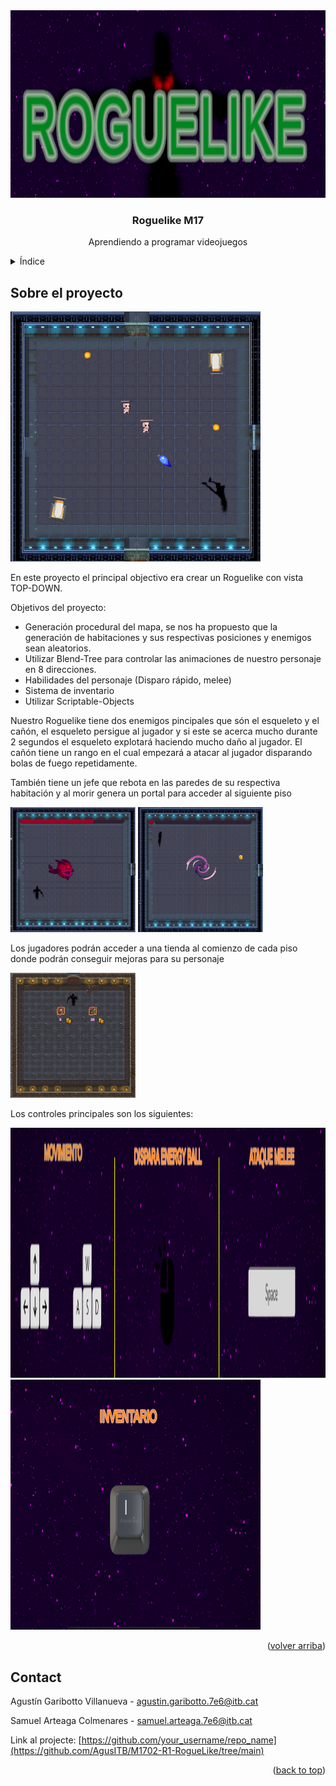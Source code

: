 
<!-- PROJECT SHIELDS -->

<!-- PROJECT LOGO -->
<div align="center">
  <a href="https://github.com/othneildrew/Best-README-Template">
    <img src="M1702R1-RogueLike/images/logo.webp" alt="Logo" width="800" height="300">
  </a>

  <h3 align="center">Roguelike M17</h3>

  <p align="center">
    Aprendiendo a programar videojuegos
  </p>
</div>

<!-- TABLE OF CONTENTS -->
<details>
  <summary>Índice</summary>
  <ol>
    <li>
      <a href="#about-the-project">Sobre el proyecto</a>
    </li>
    <li><a href="#contact">Contact</a></li>
  </ol>
</details>

<!-- ABOUT THE PROJECT -->
## Sobre el proyecto

<img src="M1702R1-RogueLike/images/screenshot.webp" alt="Logo" width="400" height="400">

En este proyecto el principal objectivo era crear un Roguelike con vista TOP-DOWN.

Objetivos del proyecto:

* Generación procedural del mapa, se nos ha propuesto que la generación de habitaciones y sus respectivas posiciones y enemigos sean aleatorios.
* Utilizar Blend-Tree para controlar las animaciones de nuestro personaje en 8 direcciones.
* Habilidades del personaje (Disparo rápido, melee)
* Sistema de inventario 
* Utilizar Scriptable-Objects


Nuestro Roguelike tiene dos enemigos pincipales que són el esqueleto y el cañón,
el esqueleto persigue al jugador y si este se acerca mucho durante 2 segundos el esqueleto explotará haciendo mucho daño al jugador. El cañón tiene un rango en el cual empezará a atacar al jugador disparando bolas de fuego repetidamente.

También tiene un jefe que rebota en las paredes de su respectiva habitación y al morir genera un portal para acceder al siguiente piso

<img src="M1702R1-RogueLike/images/Boss.webp" alt="Logo" width="200" height="200">
<img src="M1702R1-RogueLike/images/Portal.webp" alt="Logo" width="200" height="200">

Los jugadores podrán acceder a una tienda al comienzo de cada piso donde podrán conseguir mejoras para su personaje

<img src="M1702R1-RogueLike/images/Shop.webp" alt="Logo" width="200" height="200">

Los controles principales son los siguientes:

<img src="M1702R1-RogueLike/images/Controles1.webp" alt="Logo" width="1000" height="400">
<img src="M1702R1-RogueLike/images/Controles2.webp" alt="Logo" width="400" height="400">



<p align="right">(<a href="#readme-top">volver arriba</a>)</p>

<!-- CONTACT -->
## Contact

Agustín Garibotto Villanueva  - agustin.garibotto.7e6@itb.cat

Samuel Arteaga Colmenares - samuel.arteaga.7e6@itb.cat

Link al projecte: [https://github.com/your_username/repo_name](https://github.com/AgusITB/M1702-R1-RogueLike/tree/main)

<p align="right">(<a href="#readme-top">back to top</a>)</p>
